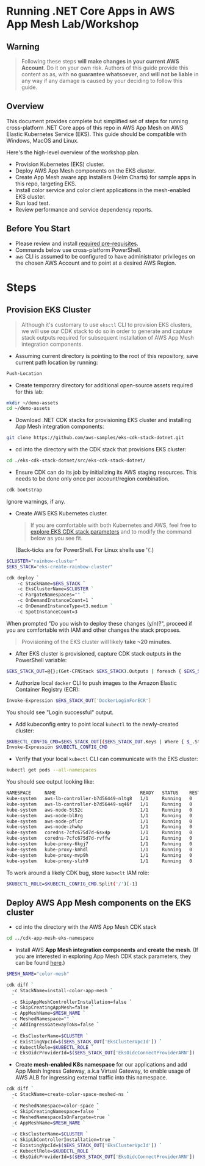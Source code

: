 # Running .NET Core Apps in AWS App Mesh Lab/Workshop

## Warning
> Following these steps **will make changes in your current AWS Account**. Do it on your own risk. Authors of this guide provide this content as as, with **no guarantee whatsoever**, and **will not be liable** in any way if any damage is caused by your deciding to follow this guide.

## Overview

This document provides complete but simplified set of steps for running cross-platform .NET Core apps of this repo in AWS App Mesh on AWS Elastic Kubernetes Service (EKS). This guide should be compatible with Windows, MacOS and Linux.

Here's the high-level overview of the workshop plan.
- Provision Kubernetes (EKS) cluster.
- Deploy AWS App Mesh components on the EKS cluster.
- Create App Mesh aware app installers (Helm Charts) for sample apps in this repo, targeting EKS.
- Install color service and color client applications in the mesh-enabled EKS cluster.
- Run load test.
- Review performance and service dependency reports.  

## Before You Start

- Please review and install [required pre-requisites](https://github.com/aws-samples/eks-cdk-stack-dotnet/blob/main/src/eks-cdk-stack-dotnet/README.md).
- Commands below use cross-platform PowerShell.
- `aws` CLI is assumed to be configured to have administrator privileges on the chosen AWS Account and to point at a desired AWS Region.

# Steps

## Provision EKS Cluster

> Although it's customary to use `eksctl` CLI to provision EKS clusters, we will use our CDK stack to do so in order to generate and capture stack outputs required for subsequent installation of AWS App Mesh integration components.

- Assuming current directory is pointing to the root of this repository, save current path location by running:
```sh
Push-Location
``` 
- Create temporary directory for additional open-source assets required for this lab:
```sh
mkdir ~/demo-assets
cd ~/demo-assets
```
- Download .NET CDK stacks for provisioning EKS cluster and installing App Mesh integration components:
```sh
git clone https://github.com/aws-samples/eks-cdk-stack-dotnet.git
```
- cd into the directory with the CDK stack that provisions EKS cluster:
```sh
cd ./eks-cdk-stack-dotnet/src/eks-cdk-stack-dotnet/
```
- Ensure CDK can do its job by initializing its AWS staging resources. This needs to be done only once per account/region combination. 
```sh
cdk bootstrap
```
Ignore warnings, if any.

- Create AWS EKS Kubernetes cluster. 
  > If you are comfortable with both Kubernetes and AWS, feel free to [explore EKS CDK stack parameters](https://github.com/aws-samples/eks-cdk-stack-dotnet/blob/main/src/eks-cdk-stack-dotnet/cdk.json) and to modify the command below as you see fit.<br/>

  (Back-ticks are for PowerShell. For Linux shells use '\\'.)
```sh
$CLUSTER="rainbow-cluster"
$EKS_STACK="eks-create-rainbow-cluster"

cdk deploy `
    -c StackName=$EKS_STACK `
    -c EksClusterName=$CLUSTER `
    -c FargateNamespaces="" `
    -c OnDemandInstanceCount=1 `
    -c OnDemandInstanceType=t3.medium `
    -c SpotInstanceCount=3
```
When prompted "Do you wish to deploy these changes (y/n)?", proceed if you are comfortable with IAM and other changes the stack proposes.
> Provisioning of the EKS cluster will likely **take ~20 minutes**.

* After EKS cluster is provisioned, capture CDK stack outputs in the PowerShell variable:
```sh
$EKS_STACK_OUT=@{};(Get-CFNStack $EKS_STACK).Outputs | foreach { $EKS_STACK_OUT[$_.OutputKey]=$_.OutputValue }
```
* Authorize local `docker` CLI to push images to the Amazon Elastic Container Registry (ECR):
```sh
Invoke-Expression $EKS_STACK_OUT['DockerLoginForECR']
``` 
You should see "Login successful" output.

* Add kubeconfig entry to point local `kubectl` to the newly-created cluster:
```sh
$KUBECTL_CONFIG_CMD=$EKS_STACK_OUT[($EKS_STACK_OUT.Keys | Where { $_.StartsWith('eksclusterConfigCommand') })]
Invoke-Expression $KUBECTL_CONFIG_CMD
``` 
* Verify that your local `kubectl` CLI can communicate with the EKS cluster:
```sh
kubectl get pods --all-namespaces
```
You should see output looking like:
```txt
NAMESPACE     NAME                               READY   STATUS    RESTARTS   AGE
kube-system   aws-lb-controller-b7d56449-nltg8   1/1     Running   0          44m
kube-system   aws-lb-controller-b7d56449-sq46f   1/1     Running   0          44m
kube-system   aws-node-5t52c                     1/1     Running   0          47m
kube-system   aws-node-bl8rg                     1/1     Running   0          47m
kube-system   aws-node-pflcr                     1/1     Running   0          47m
kube-system   aws-node-zhwhp                     1/1     Running   0          19m
kube-system   coredns-7cfc675d7d-6sx4p           1/1     Running   0          53m
kube-system   coredns-7cfc675d7d-rvffw           1/1     Running   0          53m
kube-system   kube-proxy-6kgj7                   1/1     Running   0          47m
kube-system   kube-proxy-kmhdl                   1/1     Running   0          19m
kube-system   kube-proxy-mvp9h                   1/1     Running   0          47m
kube-system   kube-proxy-slzh9                   1/1     Running   0          47m
```

To work around a likely CDK bug, store `kubeclt` IAM role:
```sh
$KUBECTL_ROLE=$KUBECTL_CONFIG_CMD.Split('/')[-1]
```

## Deploy AWS App Mesh components on the EKS cluster

* cd into the directory with the AWS App Mesh CDK stack
```sh
cd ../cdk-app-mesh-eks-namespace
```

* Install AWS **App Mesh integration components** and **create the mesh**. (If you are interested in exploring App Mesh CDK stack parameters, they can be found [here](https://github.com/aws-samples/eks-cdk-stack-dotnet/blob/main/src/cdk-app-mesh-eks-namespace/cdk.json).)

```sh
$MESH_NAME="color-mesh"

cdk diff `
  -c StackName=install-color-app-mesh `
  `
  -c SkipAppMeshControllerInstallation=false `
  -c SkipCreatingAppMesh=false `
  -c AppMeshName=$MESH_NAME `
  -c MeshedNamespace="" `
  -c AddIngressGatewayToNs=false `
  `
  -c EksClusterName=$CLUSTER `
  -c ExistingVpcId=$($EKS_STACK_OUT['EksClusterVpcId']) `
  -c KubectlRole=$KUBECTL_ROLE `
  -c EksOidcProviderId=$($EKS_STACK_OUT['EksOidcConnectProviderARN'])
```

* Create **mesh-enabled K8s namespace** for our applications and add App Mesh Ingress Gateway, a.k.a Virtual Gateway, to enable usage of AWS ALB for ingressing external traffic into this namespace.

```sh
cdk diff `
  -c StackName=create-color-space-meshed-ns `
  `
  -c MeshedNamespace=color-space `
  -c SkipCreatingNamespace=false `
  -c MeshedNamespaceIsOnFargate=true `
  -c AppMeshName=$MESH_NAME `
  `
  -c EksClusterName=$CLUSTER `
  -c SkipLbControllerInstallation=true `
  -c ExistingVpcId=$($EKS_STACK_OUT['EksClusterVpcId']) `
  -c KubectlRole=$KUBECTL_ROLE `
  -c EksOidcProviderId=$($EKS_STACK_OUT['EksOidcConnectProviderARN'])
```